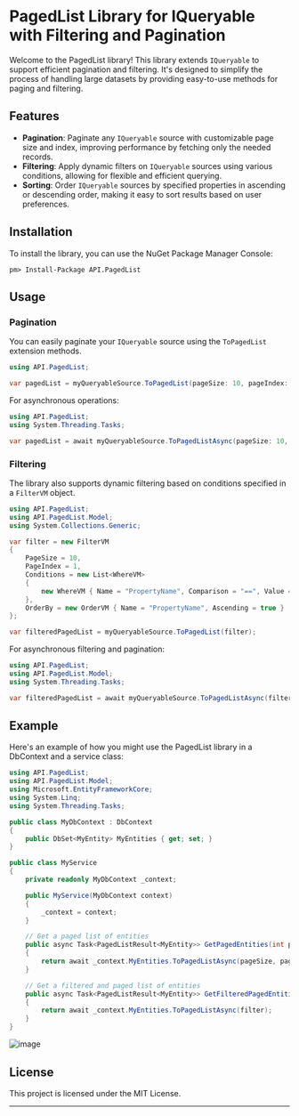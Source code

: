 # PagedList Library for IQueryable with Filtering and Pagination

Welcome to the PagedList library! This library extends `IQueryable` to support efficient pagination and filtering. It's designed to simplify the process of handling large datasets by providing easy-to-use methods for paging and filtering.

## Features

- **Pagination**: Paginate any `IQueryable` source with customizable page size and index, improving performance by fetching only the needed records.
- **Filtering**: Apply dynamic filters on `IQueryable` sources using various conditions, allowing for flexible and efficient querying.
- **Sorting**: Order `IQueryable` sources by specified properties in ascending or descending order, making it easy to sort results based on user preferences.

## Installation

To install the library, you can use the NuGet Package Manager Console:

```shell
pm> Install-Package API.PagedList
```

## Usage

### Pagination

You can easily paginate your `IQueryable` source using the `ToPagedList` extension methods.

```csharp
using API.PagedList;

var pagedList = myQueryableSource.ToPagedList(pageSize: 10, pageIndex: 1);
```

For asynchronous operations:

```csharp
using API.PagedList;
using System.Threading.Tasks;

var pagedList = await myQueryableSource.ToPagedListAsync(pageSize: 10, pageIndex: 1);
```

### Filtering

The library also supports dynamic filtering based on conditions specified in a `FilterVM` object.

```csharp
using API.PagedList;
using API.PagedList.Model;
using System.Collections.Generic;

var filter = new FilterVM
{
    PageSize = 10,
    PageIndex = 1,
    Conditions = new List<WhereVM>
    {
        new WhereVM { Name = "PropertyName", Comparison = "==", Value = "Value" }
    },
    OrderBy = new OrderVM { Name = "PropertyName", Ascending = true }
};

var filteredPagedList = myQueryableSource.ToPagedList(filter);
```

For asynchronous filtering and pagination:

```csharp
using API.PagedList;
using API.PagedList.Model;
using System.Threading.Tasks;

var filteredPagedList = await myQueryableSource.ToPagedListAsync(filter);
```

## Example

Here's an example of how you might use the PagedList library in a DbContext and a service class:

```csharp
using API.PagedList;
using API.PagedList.Model;
using Microsoft.EntityFrameworkCore;
using System.Linq;
using System.Threading.Tasks;

public class MyDbContext : DbContext
{
    public DbSet<MyEntity> MyEntities { get; set; }
}

public class MyService
{
    private readonly MyDbContext _context;

    public MyService(MyDbContext context)
    {
        _context = context;
    }

    // Get a paged list of entities
    public async Task<PagedListResult<MyEntity>> GetPagedEntities(int pageIndex, int pageSize)
    {
        return await _context.MyEntities.ToPagedListAsync(pageSize, pageIndex);
    }

    // Get a filtered and paged list of entities
    public async Task<PagedListResult<MyEntity>> GetFilteredPagedEntities(FilterVM filter)
    {
        return await _context.MyEntities.ToPagedListAsync(filter);
    }
}
```

![image](https://drive.google.com/file/d/1YbkGPhVsnZlIcVVFcJemyX5p55yori0p/view?usp=sharing)


## License

This project is licensed under the MIT License.

---

